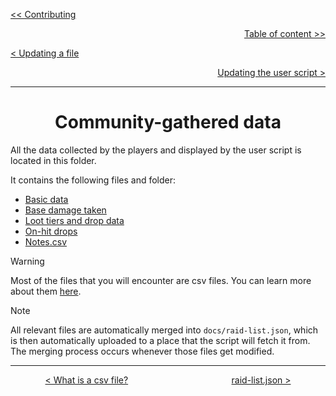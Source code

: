 <div align="left">
  
  [<< Contributing](/CONTRIBUTING.md)
  
</div>

<div align="right">
  
  [Table of content >>](table-of-content.md)
  
</div>

<div align="left">
  
  [< Updating a file](updating-a-file.md)
  
</div>

<div align="right">

  [Updating the user script >](updating-user-script.md)
  
</div>

<hr>

<div align="center">

# Community-gathered data

</div>

All the data collected by the players and displayed by the user script is located in this folder.

It contains the following files and folder:
* [Basic data](basic-data-folder.md)
* [Base damage taken](base-damage-taken-folder.md)
* [Loot tiers and drop data](loot-tiers-folder.md)
* [On-hit drops](on-hit-drops-folder.md)
* [Notes.csv](notes-csv.md)

> [!WARNING]
> Most of the files that you will encounter are csv files. You can learn more about them [here](what-is-a-csv-file.md).

> [!NOTE]
> All relevant files are automatically merged into `docs/raid-list.json`, which is then automatically uploaded to a place that the script will fetch it from. The merging process occurs whenever those files get modified.

<hr>

<div align="center">
  
  [< What is a csv file?](what-is-a-csv-file.md) $~~~~~~~~~~~~~~~~~~~~~~~~~~~~~~~~~~~~~~~~$ [raid-list.json >](raid-list-json.md)
  
</div>
